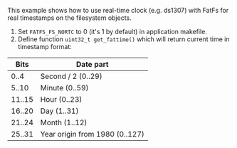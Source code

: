 This example shows how to use real-time clock (e.g. ds1307)
with FatFs for real timestamps on the filesystem objects.

1. Set `FATFS_FS_NORTC` to 0 (it's 1 by default) in application makefile.
2. Define function `uint32_t get_fattime()` which will return current time in
timestamp format:

 Bits   | Date part
 -------|----------
 0..4   | Second / 2 (0..29)
 5..10  | Minute (0..59)
 11..15 | Hour (0..23)
 16..20 | Day (1..31)
 21..24 | Month (1..12)
 25..31 | Year origin from 1980 (0..127)
